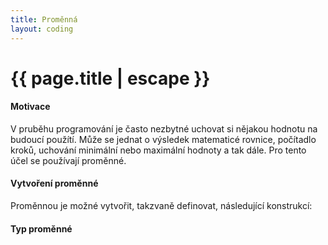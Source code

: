 ```yaml
---
title: Proměnná
layout: coding
---
```


# {{ page.title | escape }}

#### Motivace
V pruběhu programování je často nezbytné uchovat si nějakou hodnotu na budoucí použítí. Může se jednat o výsledek matematicé rovnice, počítadlo kroků, uchování minimální nebo maximální hodnoty a tak dále. Pro tento účel se používají proměnné.

#### Vytvoření proměnné
Proměnnou je možné vytvořit, takzvaně definovat, následující konstrukcí:


#### Typ proměnné



